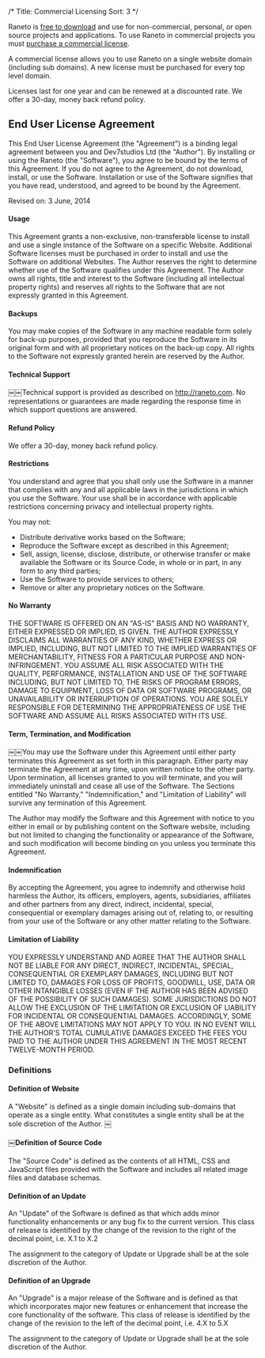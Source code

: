 /*
Title: Commercial Licensing
Sort: 3
*/

Raneto is [free to download](https://github.com/gilbitron/Raneto/releases) and use for non-commercial,
personal, or open source projects and applications. To use Raneto in commercial projects you must
[purchase a commercial license](http://sllwi.re/p/AE).

A commercial license allows you to use Raneto on a single website domain (including sub domains). A new
license must be purchased for every top level domain.

Licenses last for one year and can be renewed at a discounted rate. We offer a 30-day, money back refund
policy.

## End User License Agreement
This End User License Agreement (the "Agreement") is a binding legal agreement between you and Dev7studios Ltd
(the "Author"). By installing or using the Raneto (the "Software"), you agree to be bound by the terms of
this Agreement. If you do not agree to the Agreement, do not download, install, or use the Software.
Installation or use of the Software signifies that you have read, understood, and agreed to be bound
by the Agreement.

Revised on: 3 June, 2014

#### Usage
This Agreement grants a non-exclusive, non-transferable license to install and use a single instance of
the Software on a specific Website. Additional Software licenses must be purchased in order to install
and use the Software on additional Websites. The Author reserves the right to determine whether use of
the Software qualifies under this Agreement. The Author owns all rights, title and interest to the
Software (including all intellectual property rights) and reserves all rights to the Software that are
not expressly granted in this Agreement.

#### Backups
You may make copies of the Software in any machine readable form solely for back-up purposes, provided
that you reproduce the Software in its original form and with all proprietary notices on the back-up copy.
All rights to the Software not expressly granted herein are reserved by the Author.

#### Technical Support
￼￼Technical support is provided as described on http://raneto.com. No representations or guarantees are
made regarding the response time in which support questions are answered.

#### Refund Policy
We offer a 30-day, money back refund policy.

#### Restrictions
You understand and agree that you shall only use the Software in a manner that complies with any and all
applicable laws in the jurisdictions in which you use the Software. Your use shall be in accordance with
applicable restrictions concerning privacy and intellectual property rights.

You may not:
* Distribute derivative works based on the Software;
* Reproduce the Software except as described in this Agreement;
* Sell, assign, license, disclose, distribute, or otherwise transfer or make available the Software or its Source Code, in whole or in part, in any form to any third parties;
* Use the Software to provide services to others;
* Remove or alter any proprietary notices on the Software.

#### No Warranty
THE SOFTWARE IS OFFERED ON AN "AS-IS" BASIS AND NO WARRANTY, EITHER EXPRESSED OR IMPLIED, IS GIVEN. THE
AUTHOR EXPRESSLY DISCLAIMS ALL WARRANTIES OF ANY KIND, WHETHER EXPRESS OR IMPLIED, INCLUDING, BUT NOT
LIMITED TO THE IMPLIED WARRANTIES OF MERCHANTABILITY, FITNESS FOR A PARTICULAR PURPOSE AND NON- INFRINGEMENT.
YOU ASSUME ALL RISK ASSOCIATED WITH THE QUALITY, PERFORMANCE, INSTALLATION AND USE OF THE SOFTWARE
INCLUDING, BUT NOT LIMITED TO, THE RISKS OF PROGRAM ERRORS, DAMAGE TO EQUIPMENT, LOSS OF DATA OR SOFTWARE
PROGRAMS, OR UNAVAILABILITY OR INTERRUPTION OF OPERATIONS. YOU ARE SOLELY RESPONSIBLE FOR DETERMINING THE
APPROPRIATENESS OF USE THE SOFTWARE AND ASSUME ALL RISKS ASSOCIATED WITH ITS USE.

#### Term, Termination, and Modification
￼￼You may use the Software under this Agreement until either party terminates this Agreement as set forth in
this paragraph. Either party may terminate the Agreement at any time, upon written notice to the other party.
Upon termination, all licenses granted to you will terminate, and you will immediately uninstall and cease
all use of the Software. The Sections entitled "No Warranty," "Indemnification," and "Limitation of Liability"
will survive any termination of this Agreement.

The Author may modify the Software and this Agreement with notice to you either in email or by publishing
content on the Software website, including but not limited to changing the functionality or appearance of
the Software, and such modification will become binding on you unless you terminate this Agreement.

#### Indemnification
By accepting the Agreement, you agree to indemnify and otherwise hold harmless the Author, its officers,
employers, agents, subsidiaries, affiliates and other partners from any direct, indirect, incidental,
special, consequential or exemplary damages arising out of, relating to, or resulting from your use of
the Software or any other matter relating to the Software.

#### Limitation of Liability
YOU EXPRESSLY UNDERSTAND AND AGREE THAT THE AUTHOR SHALL NOT BE LIABLE FOR ANY DIRECT, INDIRECT, INCIDENTAL,
SPECIAL, CONSEQUENTIAL OR EXEMPLARY DAMAGES, INCLUDING BUT NOT LIMITED TO, DAMAGES FOR LOSS OF PROFITS,
GOODWILL, USE, DATA OR OTHER INTANGIBLE LOSSES (EVEN IF THE AUTHOR HAS BEEN ADVISED OF THE POSSIBILITY
OF SUCH DAMAGES). SOME JURISDICTIONS DO NOT ALLOW THE EXCLUSION OF THE LIMITATION OR EXCLUSION OF
LIABILITY FOR INCIDENTAL OR CONSEQUENTIAL DAMAGES. ACCORDINGLY, SOME OF THE ABOVE LIMITATIONS MAY
NOT APPLY TO YOU. IN NO EVENT WILL THE AUTHOR'S TOTAL CUMULATIVE DAMAGES EXCEED THE FEES YOU PAID TO THE
AUTHOR UNDER THIS AGREEMENT IN THE MOST RECENT TWELVE-MONTH PERIOD.

### Definitions

#### Definition of Website
A "Website" is defined as a single domain including sub-domains that operate as a single entity. What
constitutes a single entity shall be at the sole discretion of the Author.
￼
#### ￼Definition of Source Code
The "Source Code" is defined as the contents of all HTML, CSS and JavaScript files provided with the
Software and includes all related image files and database schemas.

#### Definition of an Update
An "Update" of the Software is defined as that which adds minor functionality enhancements or any bug fix
to the current version. This class of release is identified by the change of the revision to the right of
the decimal point, i.e. X.1 to X.2

The assignment to the category of Update or Upgrade shall be at the sole discretion of the Author.

#### Definition of an Upgrade
An "Upgrade" is a major release of the Software and is defined as that which incorporates major new
features or enhancement that increase the core functionality of the software. This class of release is
identified by the change of the revision to the left of the decimal point, i.e. 4.X to 5.X

The assignment to the category of Update or Upgrade shall be at the sole discretion of the Author.

